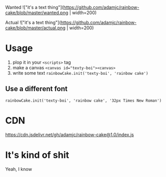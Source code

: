 Wanted
!["it's a text thing"](https://github.com/adamjc/rainbow-cake/blob/master/wanted.png | width=200)

Actual
!["it's a text thing"](https://github.com/adamjc/rainbow-cake/blob/master/actual.png | width=200)

# Usage

1. plop it in your `<scripts>` tag
2. make a canvas `<canvas id="texty-boi"><canvas>`
3. write some text `rainbowCake.init('texty-boi', 'rainbow cake')`

## Use a different font
`rainbowCake.init('texty-boi', 'rainbow cake', '32px Times New Roman')` 

# CDN

https://cdn.jsdelivr.net/gh/adamjc/rainbow-cake@1.0/index.js

# It's kind of shit

Yeah, I know